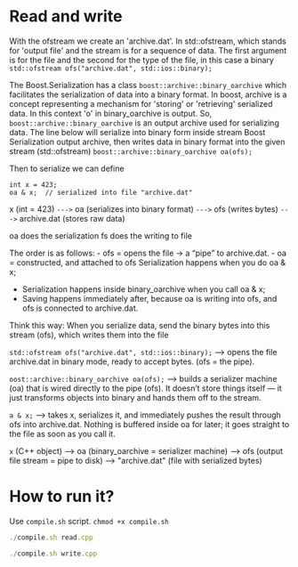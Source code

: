 # Read and write

With the ofstream we create an 'archive.dat'. In std::ofstream, which stands for 'output file' and the stream is for a sequence of data. The first argument is for the file and the second for the type of the file, in this case a binary 
```std::ofstream ofs("archive.dat", std::ios::binary);```

The Boost.Serialization has a class `boost::archive::binary_oarchive` which facilitates the serialization of data into a binary format. In boost, archive is a concept representing a mechanism for 'storing' or 'retrieving' serialized data. In this context 'o' in binary_oarchive is output. So, `boost::archive::binary_oarchive` is an output archive used for serializing data. The line below will serialize into binary form inside stream Boost Serialization output archive, then writes data in binary format into the given stream (std::ofstream) ```boost::archive::binary_oarchive oa(ofs);```

Then to serialize we can define
```
int x = 423;
oa & x;  // serialized into file "archive.dat"
```
x (int = 423) 
    `--->` oa (serializes into binary format) 
    `--->` ofs (writes bytes) 
    `--->` archive.dat (stores raw data)

  oa does the serialization
  fs does the writing to file

The order is as follows:
    - ofs = opens the file → a “pipe” to archive.dat.
    - oa = constructed, and attached to ofs
    Serialization happens when you do 
    oa & x;

- Serialization happens inside binary_oarchive when you call oa & x;
- Saving happens immediately after, because oa is writing into ofs, and ofs is connected to archive.dat.

Think this way: When you serialize data, send the binary bytes into this stream (ofs), which writes them into the file
    
`std::ofstream ofs("archive.dat", std::ios::binary);`
    --> opens the file archive.dat in binary mode, ready to accept bytes. (ofs = the pipe).

`oost::archive::binary_oarchive oa(ofs);`
    --> builds a serializer machine (oa) that is wired directly to the pipe (ofs). It doesn’t store things itself — it just transforms objects into binary and hands them off to the stream.

`a & x;`
    --> takes x, serializes it, and immediately pushes the result through ofs into archive.dat. Nothing is buffered inside oa for later; it goes straight to the file as soon as you call it.

`x` (C++ object) --> oa (binary_oarchive = serializer machine) --> ofs (output file stream = pipe to disk) --> "archive.dat" (file with serialized bytes)  


# How to run it? 
Use `compile.sh` script. `chmod +x compile.sh`
```javascript
./compile.sh read.cpp 
```

```javascript
./compile.sh write.cpp 
```
